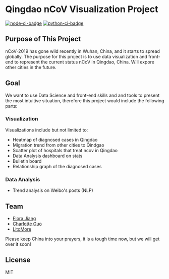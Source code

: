 # Qingdao nCoV Visualization Project

[![node-ci-badge]][node-ci-link]
[![python-ci-badge]][python-ci-link]

## Purpose of This Project

nCoV-2019 has gone wild recently in Wuhan, China, and it starts to spread globally. The purpose for this project is to use data visualization and front-end to represent the current status nCoV in Qingdao, China. Will expore other cities in the future.

## Goal

We want to use Data Science and front-end skills and and tools to present the most intuitive situation, therefore this project would include the following parts:

### Visualization

Visualizations include but not limited to:

- Heatmap of diagnosed cases in Qingdao
- Migration trend from other cities to Qindgao
- Scatter plot of hospitals that treat ncov in Qingdao
- Data Analysis dashboard on stats
- Bulletin board 
- Relationship graph of the diagnosed cases

### Data Analysis

- Trend analysis on Weibo's posts (NLP)

## Team

- [Flora Jiang][profile-flora]
- [Charlotte Guo][profile-charlotte]
- [LitoMore][profile-litomore]

Please keep China into your prayers, it is a tough time now, but we will get over it soon!

## License

MIT

<!-- Links -->
[node-ci-badge]: https://github.com/ffflora/ncov-visualization-qingdao/workflows/Node/badge.svg
[node-ci-link]: https://github.com/ffflora/ncov-visualization-qingdao/actions?query=workflow%3ANode
[python-ci-badge]: https://github.com/ffflora/ncov-visualization-qingdao/workflows/Python/badge.svg
[python-ci-link]: https://github.com/ffflora/ncov-visualization-qingdao/actions?query=workflow%3APython
[profile-flora]: https://www.linkedin.com/in/flora-w-jiang/
[profile-charlotte]: https://github.com/Charlotte-ee
[profile-litomore]: https://github.com/LitoMore
